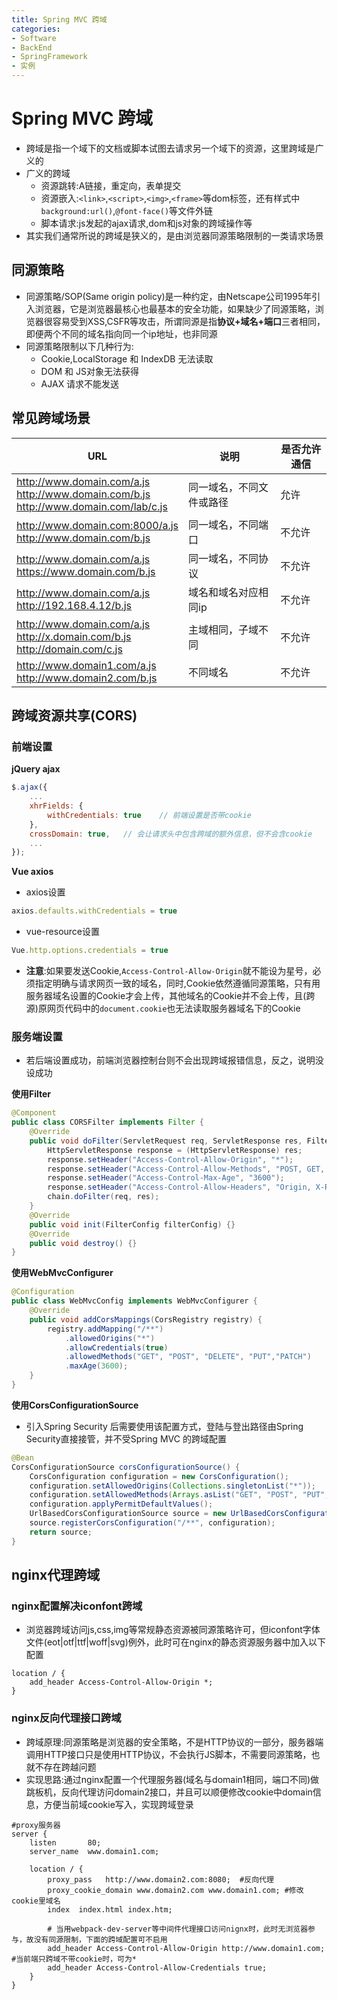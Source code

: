 ```yaml
---
title: Spring MVC 跨域
categories:
- Software
- BackEnd
- SpringFramework
- 实例
---
```

# Spring MVC 跨域

- 跨域是指一个域下的文档或脚本试图去请求另一个域下的资源，这里跨域是广义的
- 广义的跨域
    - 资源跳转:A链接，重定向，表单提交
    - 资源嵌入:`<link>`,`<script>`,`<img>`,`<frame>`等dom标签，还有样式中`background:url()`,`@font-face()`等文件外链
    - 脚本请求:js发起的ajax请求,dom和js对象的跨域操作等
- 其实我们通常所说的跨域是狭义的，是由浏览器同源策略限制的一类请求场景

## 同源策略

- 同源策略/SOP(Same origin policy)是一种约定，由Netscape公司1995年引入浏览器，它是浏览器最核心也最基本的安全功能，如果缺少了同源策略，浏览器很容易受到XSS,CSFR等攻击，所谓同源是指**协议+域名+端口**三者相同，即便两个不同的域名指向同一个ip地址，也非同源
- 同源策略限制以下几种行为:
    - Cookie,LocalStorage 和 IndexDB 无法读取
    - DOM 和 JS对象无法获得
    - AJAX 请求不能发送

## 常见跨域场景

| URL                                                          | 说明                     | 是否允许通信 |
| ------------------------------------------------------------ | ------------------------ | ------------ |
| http://www.domain.com/a.js<br/>http://www.domain.com/b.js<br/>http://www.domain.com/lab/c.js | 同一域名，不同文件或路径 | 允许         |
| http://www.domain.com:8000/a.js<br/>http://www.domain.com/b.js | 同一域名，不同端口       | 不允许       |
| http://www.domain.com/a.js<br/>https://www.domain.com/b.js   | 同一域名，不同协议       | 不允许       |
| http://www.domain.com/a.js<br/>http://192.168.4.12/b.js      | 域名和域名对应相同ip     | 不允许       |
| http://www.domain.com/a.js<br/>http://x.domain.com/b.js<br/>http://domain.com/c.js | 主域相同，子域不同       | 不允许       |
| http://www.domain1.com/a.js<br/>http://www.domain2.com/b.js  | 不同域名                 | 不允许       |

##  跨域资源共享(CORS)

###  前端设置

**jQuery ajax**

```js
$.ajax({
    ...
    xhrFields: {
        withCredentials: true    // 前端设置是否带cookie
    },
    crossDomain: true,   // 会让请求头中包含跨域的额外信息，但不会含cookie
    ...
});
```

**Vue axios**

- axios设置

```js
axios.defaults.withCredentials = true
```

- vue-resource设置

```js
Vue.http.options.credentials = true
```

- **注意**:如果要发送Cookie,`Access-Control-Allow-Origin`就不能设为星号，必须指定明确与请求网页一致的域名，同时,Cookie依然遵循同源策略，只有用服务器域名设置的Cookie才会上传，其他域名的Cookie并不会上传，且(跨源)原网页代码中的`document.cookie`也无法读取服务器域名下的Cookie

### 服务端设置

- 若后端设置成功，前端浏览器控制台则不会出现跨域报错信息，反之，说明没设成功

**使用Filter**

```java
@Component
public class CORSFilter implements Filter {
    @Override
    public void doFilter(ServletRequest req, ServletResponse res, FilterChain chain) throws IOException, ServletException {
        HttpServletResponse response = (HttpServletResponse) res;
        response.setHeader("Access-Control-Allow-Origin", "*");
        response.setHeader("Access-Control-Allow-Methods", "POST, GET, OPTIONS, DELETE");
        response.setHeader("Access-Control-Max-Age", "3600");
        response.setHeader("Access-Control-Allow-Headers", "Origin, X-Requested-With, Content-Type, Accept");
        chain.doFilter(req, res);
    }
    @Override
    public void init(FilterConfig filterConfig) {}
    @Override
    public void destroy() {}
}
```

**使用WebMvcConfigurer**

```java
@Configuration
public class WebMvcConfig implements WebMvcConfigurer {
    @Override
    public void addCorsMappings(CorsRegistry registry) {
        registry.addMapping("/**")
            .allowedOrigins("*")
            .allowCredentials(true)
            .allowedMethods("GET", "POST", "DELETE", "PUT","PATCH")
            .maxAge(3600);
    }
}
```

**使用CorsConfigurationSource**

- 引入Spring Security 后需要使用该配置方式，登陆与登出路径由Spring Security直接接管，并不受Spring MVC 的跨域配置

```java
@Bean
CorsConfigurationSource corsConfigurationSource() {
    CorsConfiguration configuration = new CorsConfiguration();
    configuration.setAllowedOrigins(Collections.singletonList("*"));
    configuration.setAllowedMethods(Arrays.asList("GET", "POST", "PUT", "DELETE"));
    configuration.applyPermitDefaultValues();
    UrlBasedCorsConfigurationSource source = new UrlBasedCorsConfigurationSource();
    source.registerCorsConfiguration("/**", configuration);
    return source;
}
```

##  nginx代理跨域

### nginx配置解决iconfont跨域

- 浏览器跨域访问js,css,img等常规静态资源被同源策略许可，但iconfont字体文件(eot|otf|ttf|woff|svg)例外，此时可在nginx的静态资源服务器中加入以下配置

```nginx
location / {
    add_header Access-Control-Allow-Origin *;
}
```

### nginx反向代理接口跨域

- 跨域原理:同源策略是浏览器的安全策略，不是HTTP协议的一部分，服务器端调用HTTP接口只是使用HTTP协议，不会执行JS脚本，不需要同源策略，也就不存在跨越问题
- 实现思路:通过nginx配置一个代理服务器(域名与domain1相同，端口不同)做跳板机，反向代理访问domain2接口，并且可以顺便修改cookie中domain信息，方便当前域cookie写入，实现跨域登录

```nginx
#proxy服务器
server {
    listen       80;
    server_name  www.domain1.com;

    location / {
        proxy_pass   http://www.domain2.com:8080;  #反向代理
        proxy_cookie_domain www.domain2.com www.domain1.com; #修改cookie里域名
        index  index.html index.htm;

        # 当用webpack-dev-server等中间件代理接口访问nignx时，此时无浏览器参与，故没有同源限制，下面的跨域配置可不启用
        add_header Access-Control-Allow-Origin http://www.domain1.com;  #当前端只跨域不带cookie时，可为*
        add_header Access-Control-Allow-Credentials true;
    }
}
```